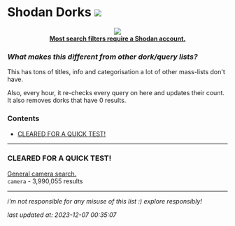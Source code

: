 # Shodan Dorks [![](https://dcbadge.vercel.app/api/shield/476415736466636810?compact=true)](https://discordapp.com/users/476415736466636810)

<p align="center">
  <img src="https://github.com/dootss/shodan-dorks/assets/126783585/94f89cca-c51c-425f-972b-4e06f537102d" /><br />
  <strong><a href="https://account.shodan.io/register">Most search filters require a Shodan account.</a></strong>
</p>

### *What makes this different from other dork/query lists?*

This has tons of titles, info and categorisation a lot of other mass-lists don't have.

Also, every hour, it re-checks every query on here and updates their count. It also removes dorks that have 0 results.

### **Contents**

- [CLEARED FOR A QUICK TEST!](#cleared-for-a-quick-test!)

---

<a name='cleared-for-a-quick-test!'></a>

### CLEARED FOR A QUICK TEST!

[General camera search.](https://www.shodan.io/search?query=camera)  
`camera` - 3,990,055 results  




---

*i'm not responsible for any misuse of this list :) explore responsibly!*

*last updated at: 2023-12-07 00:35:07*


